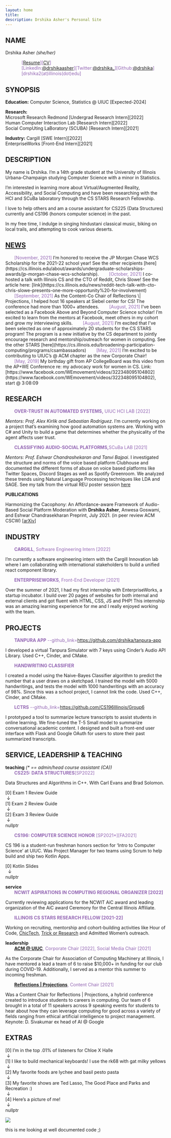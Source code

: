 ```yaml
---
layout: home
title: 
description: Drshika Asher's Personal Site
---
```

<style>
   .purple-text {
    color: #9366B3!important;
    display: inline;
  }
  .subhead {
     margin-left: 2em;
  }
</style>
## NAME

Drshika Asher *(she/her)*

<p>
<div style="margin-left: 10%">
<div class="purple-text">
[<a href="assets/css/files/asher_drshika_resume.pdf">Resume</a>][<a href="assets/css/files/asher_drshika_cv.pdf">CV</a>]
</div>
<br/>
<div class="purple-text">[LinkedIn:<a href="https://www.linkedin.com/in/drshikaasher/">@drshikaasher</a>][Twitter:<a href="https://twitter.com/drshika_">@drshika_</a>][Github:<a href="https://github.com/drshika">@drshika</a>]</div>
<br/>
<div class="purple-text">[drshika2(at)illinois(dot)edu]</div> <!-- TODO: fix weird space before link chi-->
</div>
</p>

## SYNOPSIS
<!-- todo: eventually segment this off into a conditional/while loop so that we can do some nicer styling -->
**Education:** Computer Science, Statistics @ UIUC [Expected-2024]

**Research:**  
Microsoft Research Redmond [Undergrad Research Intern][2022]   
Human Computer Interaction Lab [Research Intern][2022]   
Social CompUting LaBoratory (SCUBA) [Research Intern][2021]   

**Industry:**
Cargill [SWE Intern][2022]  
EnterpriseWorks [Front-End Intern][2021]  

## DESCRIPTION 

My name is Drshika. I’m a 14th grade student at the University of Illinois Urbana-Champaign studying Computer Science with a minor in Statistics. 

I’m interested in learning more about Virtual/Augmented Reality, Accessibility, and Social Computing and have been researching with the HCI and SCuBa laboratory through the CS STARS Research Fellowship.

I love to help others and am a course assistant for CS225 (Data Structures) currently and CS196 (honors computer science) in the past.

In my free time, I indulge in singing hindustani classical music, biking on local trails, and attempting to cook various deserts.

## [NEWS](#news)

<div class="subhead purple-text">[November, 2021]</div> I’m honored to receive the JP Morgan Chase WCS Scholarship for the 2021-22 school year! See the other recipients [here](https://cs.illinois.edu/about/awards/undergraduate-scholarships-awards/jp-morgan-chase-wcs-scholarship). 

<div class="subhead purple-text">[October, 2021]</div> I co-hosted a talk with Illinois CS and the CTO of Reddit, Chris Slowe! See the article here: [link](https://cs.illinois.edu/news/reddit-tech-talk-with-cto-chris-slowe-presents-one-more-opportunity%20-for-involvement)

<div class="subhead purple-text">[September, 2021]</div> As the Content-Co Chair of Reflections \| Projections, I helped host 16 speakers at Siebel center for CS! The conference had more than 1000+ attendees. 

<div class="subhead purple-text">[August, 2021]</div> I've been selected as a Facebook Above and Beyond Computer Science scholar! I'm excited to learn from the mentors at Facebook, meet others in my cohort and grow my interviewing skills. 

<div class="subhead purple-text">[August, 2021]</div> I’m excited that I've been selected as one of approximately 20 students for the CS STARS program! The program is a new initiative by the CS department to jointly encourage research and mentorship/outreach for women in computing. See the other STARS [here](https://cs.illinois.edu/broadening-participation-computing/programs/csambassadors)

<div class="subhead purple-text">[May, 2021]</div> I’m excited to be contributing to UIUC’s @ ACM chapter as the new Corporate Chair!

<div class="subhead purple-text">[May, 2019]</div> My birthday gift from AP CollegeBoard was this video from the AP+WE Conference re: my advocacy work for women in CS. Link: [https://www.facebook.com/WEmovement/videos/322348095104802](https://www.facebook.com/WEmovement/videos/322348095104802), start @ 3:08:09


## RESEARCH

   <div class="subhead purple-text"><b>OVER-TRUST IN AUTOMATED SYSTEMS,</b> UIUC HCI LAB [2022]</div>

*Mentors: Prof. Alex Kirlik and Sebastian Rodriguez*. I’m currently working on a project that’s examining how good automation systems are. Working with C# and Unity to build a game that determines whether the physicality of the agent affects user trust.

   <div class="subhead purple-text"><b>CLASSIFYING AUDIO-SOCIAL PLATFORMS,</b>SCuBa LAB [2021]</div>

*Mentors: Prof. Eshwar Chandrashekaran and Tanvi Bajpai*. I investigated the structure and norms of the voice based platform Clubhouse and documented the different forms of abuse on voice based platforms like Twitter Spaces, Discord Stages as well as Spotify Greenroom. We analyzed these trends using Natural Language Processing techniques like LDA and SAGE. See my talk from the virtual REU poster session [here](https://cs.illinois.edu/research/undergraduate-research/summer-research-experience-undergraduates/participants/drshika-asher)

**PUBLICATIONS**

Harmonizing the Cacophony: An Affordance-aware Framework of Audio-Based Social Platform Moderation
with **Drshika Asher**, Anwesa Goswami, and Eshwar Chandrasekharan
Preprint, July 2021. (in peer review ACM CSCW) [[arXiv](https://arxiv.org/abs/2107.09008)]

## INDUSTRY

   <div class="subhead purple-text"><b>CARGILL</b>, Software Engineering Intern [2022]</div>

I’m currently a software engineering intern with the Cargill Innovation lab where I am collaborating with international stakeholders to build a unified react component library.

   <div class="subhead purple-text"><b>ENTERPRISEWORKS</b>, Front-End Developer [2021]</div>

Over the summer of 2021, I had my first internship with EnterpriseWorks, a startup incubator. I build over 20 pages of websites for both internal and external clients and got fluent with HTML, CSS, JS and PHP! This internship was an amazing learning experience for me and I really enjoyed working with the team.

## PROJECTS

   <div class="subhead purple-text"><b>TANPURA APP</b> --github_link=<a href="https://github.com/drshika/tanpura-app">https://github.com/drshika/tanpura-app</a></div>

I developed a virtual Tanpura Simulator with 7 keys using Cinder’s Audio API Library. Used C++, Cinder, and CMake.

   <div class="subhead purple-text"><b>HANDWRITING CLASSIFIER</b></div>

I created a model using the Naive-Bayes Classifier algorithm to predict the number that a user draws on a sketchpad. I trained the model with 5000 handwritings, and tests the model with 1000 handwritings with an accuracy of 98%. Since this was a school project, I cannot link the code. Used C++, Cinder, and CMake.

   <div class="subhead purple-text"><b>LCTRS</b> --github_link=<a href="https://github.com/CS196Illinois/Group6">https://github.com/CS196Illinois/Group6</a></div>

I prototyped a tool to summarize lecture transcripts to assist students in online learning. We fine-tuned the T-5 Small model to summarize conversational academic content. I designed and built a front-end user interface with Flask and Google OAuth for users to store their past summarized transcripts.

## SERVICE, LEADERSHIP & TEACHING

<div><body><b>teaching</b> <i>(* == admin/head course assistant (CA))</i></body></div>   
<div class="subhead purple-text"><b>CS225: DATA STRUCTURES</b>[SP2022]</div>

Data Structures and Algorithms in C++. With Carl Evans and Brad Solomon. 

[0] Exam 1 Review Guide <!--TODO: add links-->  
 &nbsp;↓    
[1] Exam 2 Review Guide   
 &nbsp;↓   
[2] Exam 3 Review Guide   
 &nbsp;↓   
nullptr 

   <div class="subhead purple-text"><b>CS196: COMPUTER SCIENCE HONOR</b> [SP2021*][FA2021]</div>

CS 196 is a student-run freshman honors section for ‘Intro to Computer Science’ at UIUC. Was Project Manager for two teams using Scrum to help build and ship two Kotlin Apps.

[0] Kotlin Slides  <!--TODO: add links-->  
 &nbsp;   ↓   
nullptr 

<div><body><b>service</b></body></div>

   <div class="subhead purple-text"><b>NCWIT ASPIRATIONS IN COMPUTING REGIONAL ORGANIZER [2022]</b></div>

Currently reviewing applications for the NCWIT AiC award and leading organization of the AiC award Ceremony for the Central Illinois Affiliate.

   <div class="subhead purple-text"><b>ILLINOIS CS STARS RESEARCH FELLOW [2021-22]</b></div>

Working on recruiting, mentorship and cohort-building activities like Hour of Code, [ChicTech](https://cs.illinois.edu/news/chictech-created-an-encouraging-computing-environment-for-high-school-students), [Trick or Research](https://cs.illinois.edu/news/trick-or-research-event-broke-down-barriers-to-undergraduates-in-research) and Admitted Women’s outreach.

<div><body><b>leadership</b></body></div>

   <div class="subhead purple-text"><b><a href="https://acm.illinois.edu/">ACM @ UIUC</a></b>, Corporate Chair [2022], Social Media Chair [2021]</div>

As the Corporate Chair for Association of Computing Machinery at Illinois, I have mentored a lead a team of 6 to raise $10,000+ in funding for our club during COVID-19. Additionally, I served as a mentor this summer to incoming freshman.

   <div class="subhead purple-text"><b><a href="https://www.reflectionsprojections.org/">Reflections | Projections</a></b>, Content Chair [2021]</div>

Was a Content Chair for Reflections \| Projections, a hybrid conference created to introduce students to careers in computing. Our team of 6 brought in a total of 11 speakers across 9 speaking events for students to hear about how they can leverage computing for good across a variety of fields ranging from ethical artificial intelligence to project management. Keynote: D. Sivakumar ex head of AI @ Google

## **EXTRAS**

[0] I’m in the top .01% of listeners for Chloe X Halle   
 &nbsp;↓   
[1] I like to build mechanical keyboards! I use the rk68 with gat milky yellows   
 &nbsp;↓   
[2] My favorite foods are lychee and basil pesto pasta   
 &nbsp;↓   
[3] My favorite shows are Ted Lasso, The Good Place and Parks and Recreation :)   
 &nbsp;↓   
[4] Here’s a picture of me!    
 &nbsp;↓   
nullptr

![](assets/css/images/me.png)
<figcaption alt="Drshika is gazing up and smiling at the sun shining through the trees">this is me looking at well documented code ;)</figcaption>